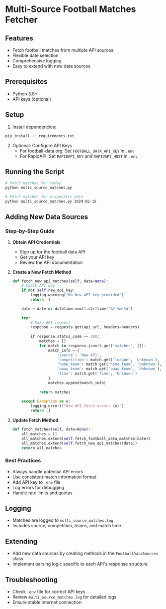 # Multi-Source Football Matches Fetcher

## Features
- Fetch football matches from multiple API sources
- Flexible date selection
- Comprehensive logging
- Easy to extend with new data sources

## Prerequisites
- Python 3.8+
- API keys (optional)

## Setup
1. Install dependencies:
```bash
pip install -r requirements.txt
```

2. Optional: Configure API Keys
   - For football-data.org:
     Set `FOOTBALL_DATA_API_KEY` in `.env`
   - For RapidAPI:
     Set `RAPIDAPI_KEY` and `RAPIDAPI_HOST` in `.env`

## Running the Script
```bash
# Fetch matches for today
python multi_source_matches.py

# Fetch matches for a specific date
python multi_source_matches.py 2024-02-15
```

## Adding New Data Sources

### Step-by-Step Guide

1. **Obtain API Credentials**
   - Sign up for the football data API
   - Get your API key
   - Review the API documentation

2. **Create a New Fetch Method**
   ```python
   def fetch_new_api_matches(self, date=None):
       # Check API key
       if not self.new_api_key:
           logging.warning("No New API key provided")
           return []

       date = date or datetime.now().strftime('%Y-%m-%d')
       
       try:
           # Make API request
           response = requests.get(api_url, headers=headers)
           
           if response.status_code == 200:
               matches = []
               for match in response.json().get('matches', []):
                   match_info = {
                       'source': 'New API',
                       'competition': match.get('league', 'Unknown'),
                       'home_team': match.get('home_team', 'Unknown'),
                       'away_team': match.get('away_team', 'Unknown'),
                       'time': match.get('time', 'Unknown')
                   }
                   matches.append(match_info)
               
               return matches
           
       except Exception as e:
           logging.error(f"New API fetch error: {e}")
           return []
   ```

3. **Update Fetch Method**
   ```python
   def fetch_matches(self, date=None):
       all_matches = []
       all_matches.extend(self.fetch_football_data_matches(date))
       all_matches.extend(self.fetch_new_api_matches(date))
       return all_matches
   ```

### Best Practices
- Always handle potential API errors
- Use consistent match information format
- Add API key to `.env` file
- Log errors for debugging
- Handle rate limits and quotas

## Logging
- Matches are logged to `multi_source_matches.log`
- Includes source, competition, teams, and match time

## Extending
- Add new data sources by creating methods in the `FootballDataSources` class
- Implement parsing logic specific to each API's response structure

## Troubleshooting
- Check `.env` file for correct API keys
- Review `multi_source_matches.log` for detailed logs
- Ensure stable internet connection
